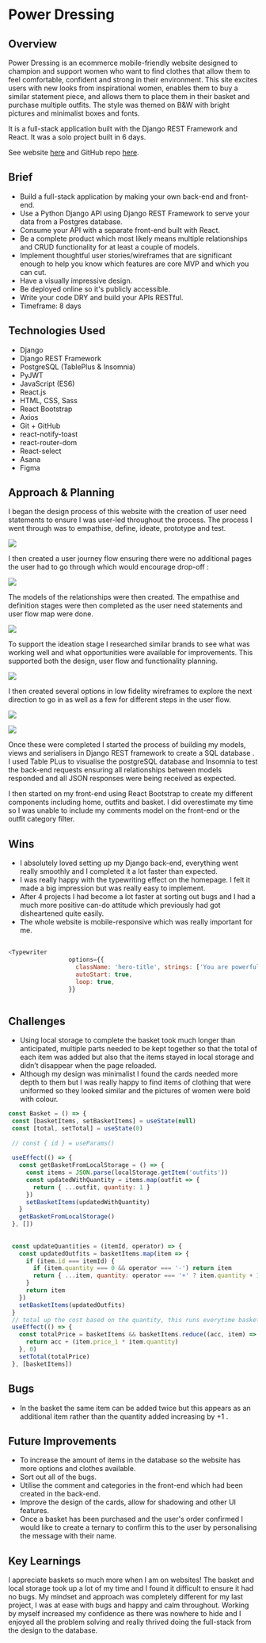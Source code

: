 <h1>Power Dressing</h1>

<h2>Overview</h2> 

Power Dressing is an ecommerce mobile-friendly website designed to champion and support women who want to find clothes that allow them to feel comfortable, confident and strong in their environment. This site excites users with new looks from inspirational women, enables them to buy a similar statement piece, and allows them to place them in their basket and purchase multiple outfits. The style was themed on B&W with bright pictures and minimalist boxes and fonts. 

It is a full-stack application built with the Django REST Framework and React. It was a solo project built in 6 days. 

See website [here](https://power-dressing.herokuapp.com/) and GitHub repo [here](https://github.com/CNMABC/Project-4).

<h2>Brief</h2> 
<ul>
<li> Build a full-stack application by making your own back-end and front-end.</li>
<li>Use a Python Django API using Django REST Framework to serve your data from a Postgres database.</li>
<li>Consume your API with a separate front-end built with React.</li>
<li>Be a complete product which most likely means multiple relationships and CRUD functionality for at least a couple of models.</li>
<li>Implement thoughtful user stories/wireframes that are significant enough to help you know which features are core MVP and which you can cut.</li>
<li>Have a visually impressive design.</li>
<li>Be deployed online so it's publicly accessible.</li>
<li>Write your code DRY and build your APIs RESTful.</li>
<li>Timeframe: 8 days</li>
</ul>



<h2>Technologies Used </h2>
<ul>
<li>Django</li>
<li>Django REST Framework</li>
<li>PostgreSQL (TablePlus & Insomnia)</li>
<li>PyJWT</li>
<li>JavaScript (ES6)</li>
<li>React.js</li>
<li>HTML, CSS, Sass</li>
<li>React Bootstrap</li>
<li>Axios</li>
<li>Git + GitHub</li>
<li>react-notify-toast</li>
<li>react-router-dom</li>
<li>React-select</li>
<li>Asana</li>
<li>Figma</li>
</ul>



<h2>Approach & Planning</h2>

I began the design process of this website with the creation of user need statements to ensure I was user-led throughout the process. The process I went through was to empathise, define, ideate, prototype and test. 

![](power-dressing-app/images/image1.png)

I then created a user journey flow ensuring there were no additional pages the user had to go through which would encourage drop-off : 

![](power-dressing-app/images/image2.png)

The models of the relationships were then created. The empathise and definition stages were then completed as the user need statements and user flow map were done. 

![](power-dressing-app/images/image3.png)

To support the ideation stage I researched similar brands to see what was working well and what opportunities were available for improvements. This supported both the design, user flow and functionality planning. 

![](power-dressing-app/images/image4.png)

I then created several options in low fidelity wireframes to explore the next direction to go in as well as a few for different steps in the user flow. 

![](power-dressing-app/images/image5.png)

![](power-dressing-app/images/image6.png)

Once these were completed I started the process of building my models, views and serialisers in Django REST framework to create a SQL database . I used Table PLus to visualise the postgreSQL database and Insomnia to test the back-end requests ensuring all relationships between models responded and all JSON responses were being received as expected. 

I then started on my front-end using React Bootstrap to create my different components including home, outfits and basket. I did overestimate my time so I was unable to include my comments model on the front-end or the outfit category filter. 

<h2>Wins</h2> 

<ul>
<li>I absolutely loved setting up my Django back-end, everything went really smoothly and I completed it a lot faster than expected. </li>
<li>I was really happy with the typewriting effect on the homepage. I felt it made a big impression but was really easy to implement.</li>
<li>After 4 projects I had become a lot faster at sorting out bugs and I had a much more positive can-do attitude which previously had got disheartened quite easily.</li>
<li>The whole website is mobile-responsive which was really important for me. </li>
</ul>

``` javascript
 
<Typewriter
                 options={{
                   className: 'hero-title', strings: ['You are powerful', 'Wear confidence', 'You are beautiful', 'Be who you want', 'You are strong', 'Dream big', 'You are not an imposter', 'You are brave'],
                   autoStart: true,
                   loop: true,
                 }}
 
```

<h2>Challenges</h2>

<ul>
<li>Using local storage to complete the basket took much longer than anticipated, multiple parts needed to be kept together so that the total of each item was added but also that the items stayed in local storage and didn’t disappear when the page reloaded. </li>
<li>Although my design was minimalist I found the cards needed more depth to them but I was really happy to find items of clothing that were uniformed so they looked similar and the pictures of women were bold with colour. </li>
</ul>

``` javascript
const Basket = () => {
 const [basketItems, setBasketItems] = useState(null)
 const [total, setTotal] = useState(0)
 
 // const { id } = useParams()
 
 useEffect(() => {
   const getBasketFromLocalStorage = () => {
     const items = JSON.parse(localStorage.getItem('outfits'))
     const updatedWithQuantity = items.map(outfit => {
       return { ...outfit, quantity: 1 }
     })
     setBasketItems(updatedWithQuantity)
   }
   getBasketFromLocalStorage()
 }, [])
 
 
 const updateQuantities = (itemId, operator) => {
   const updatedOutfits = basketItems.map(item => {
     if (item.id === itemId) {
       if (item.quantity === 0 && operator === '-') return item
       return { ...item, quantity: operator === '+' ? item.quantity + 1 : item.quantity - 1 }
     }
     return item
   })
   setBasketItems(updatedOutfits)
 }
 // total up the cost based on the quantity, this runs everytime basketitems is updated
 useEffect(() => {
   const totalPrice = basketItems && basketItems.reduce((acc, item) => {
     return acc + (item.price_1 * item.quantity)
   }, 0)
   setTotal(totalPrice)
 }, [basketItems])

```

<h2>Bugs</h2>

<ul>
<li>In the basket the same item can be added twice but this appears as an additional item rather than the quantity added increasing by +1 .</li>
</ul>

<h2>Future Improvements </h2>

<ul>
<li>To increase the amount of items in the database so the website has more options and clothes available.</li>
<li>Sort out all of the bugs.</li>
<li>Utilise the comment and categories in the front-end which had been created in the back-end. </li>
<li>Improve the design of the cards, allow for shadowing and other UI features. </li>
<li>Once a basket has been purchased and the user's order confirmed I would like to create a  ternary to confirm this to the user by personalising the message with their name. </li>
</ul>

<h2>Key Learnings</h2>

I appreciate baskets so much more when I am on websites! The basket and local storage took up a lot of my time and I found it difficult to ensure it had no bugs. My mindset and approach was completely different for my last project, I was at ease with bugs and happy and calm throughout. Working by myself increased my confidence as there was nowhere to hide and I enjoyed all the problem solving and really thrived doing the full-stack from the design to the database. 



